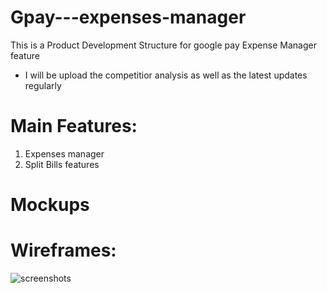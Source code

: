 # Gpay---expenses-manager
This is a Product Development Structure for google pay Expense Manager feature

- I will be upload the competitior analysis as well as the latest updates regularly

# Main Features:
1. Expenses manager
2. Split Bills features


# Mockups

# Wireframes:

![screenshots](./timy.png)
